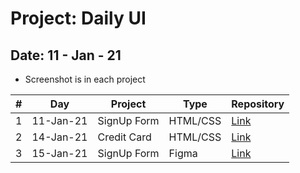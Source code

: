 # Project: Daily UI

## Date: 11 - Jan - 21

- Screenshot is in each project

|  #  | Day       | Project     | Type     | Repository                                                                 |
| :-: | --------- | ----------- | -------- | -------------------------------------------------------------------------- |
|  1  | 11-Jan-21 | SignUp Form | HTML/CSS | [Link](https://github.com/tinspham209/daily-ui/tree/master/01-signup-form) |
|  2  | 14-Jan-21 | Credit Card | HTML/CSS | [Link](https://github.com/tinspham209/daily-ui/tree/master/02-credit-card) |
|  3  | 15-Jan-21 | SignUp Form | Figma    | [Link](https://github.com/tinspham209/daily-ui/tree/master/03-signup-form) |
